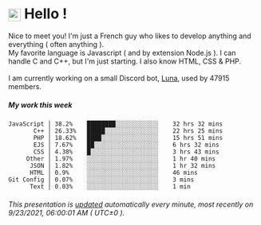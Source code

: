 # <img src="https://64.media.tumblr.com/a77fe63f35eafbe14be38765babf1cb2/ec4eb63d77592970-8f/s1280x1920/cb3343c17d8b4e6010ca747520d078d3dba9ac25.gif" style="vertical-align:middle" width="25px"> Hello !
Nice to meet you! I'm just a French guy who likes to develop anything and everything ( often anything ). <br/>My favorite language is Javascript ( and by extension Node.js ). I can handle C and C++, but I'm just starting. I also know HTML, CSS & PHP.<br/><br/>
I am currently working on a small Discord bot, [Luna](https://github.com/Asgarrrr/Luna), used by 47915 members.<br/>
##### My work this week<br/>
```
JavaScript │ 38.2%    ████████░░░░░░░░░░░░    32 hrs 32 mins
       C++ │ 26.33%   █████░░░░░░░░░░░░░░░    22 hrs 25 mins
       PHP │ 18.62%   ████░░░░░░░░░░░░░░░░    15 hrs 51 mins
       EJS │ 7.67%    ██░░░░░░░░░░░░░░░░░░    6 hrs 32 mins
       CSS │ 4.38%    █░░░░░░░░░░░░░░░░░░░    3 hrs 43 mins
     Other │ 1.97%    ░░░░░░░░░░░░░░░░░░░░    1 hr 40 mins
      JSON │ 1.82%    ░░░░░░░░░░░░░░░░░░░░    1 hr 32 mins
      HTML │ 0.9%     ░░░░░░░░░░░░░░░░░░░░    46 mins
Git Config │ 0.07%    ░░░░░░░░░░░░░░░░░░░░    3 mins
      Text │ 0.03%    ░░░░░░░░░░░░░░░░░░░░    1 min
```
###### This presentation is [updated](https://github.com/Asgarrrr) automatically every minute, most recently on 9/23/2021, 06:00:01 AM ( UTC±0 ).